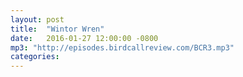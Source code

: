 ```yaml
---
layout: post
title:  "Wintor Wren"
date:   2016-01-27 12:00:00 -0800
mp3: "http://episodes.birdcallreview.com/BCR3.mp3"
categories: 
---
```

